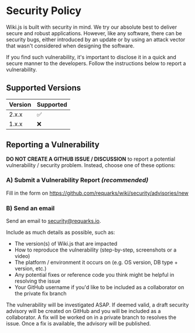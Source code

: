 # Security Policy

Wiki.js is built with security in mind. We try our absolute best to deliver secure and robust applications. However, like any software, there can be security bugs, either introduced by an update or by using an attack vector that wasn't considered when designing the software.

If you find such vulnerability, it's important to disclose it in a quick and secure manner to the developers. Follow the instructions below to report a vulnerability.

## Supported Versions

| Version | Supported          |
| ------- | ------------------ |
| 2.x.x   | :white_check_mark: |
| 1.x.x   | :x:                |

## Reporting a Vulnerability

**DO NOT CREATE A GITHUB ISSUE / DISCUSSION** to report a potential vulnerability / security problem. Instead, choose one of these options:

### A) Submit a Vulnerability Report *(recommended)*

Fill in the form on https://github.com/requarks/wiki/security/advisories/new

### B) Send an email

Send an email to security@requarks.io.

Include as much details as possible, such as:
- The version(s) of Wiki.js that are impacted
- How to reproduce the vulnerability (step-by-step, screenshots or a video)
- The platform / environment it occurs on (e.g. OS version, DB type + version, etc.)
- Any potential fixes or reference code you think might be helpful in resolving the issue
- Your GitHub username if you'd like to be included as a collaborator on the private fix branch

The vulnerability will be investigated ASAP. If deemed valid, a draft security advisory will be created on GitHub and you will be included as a collaborator. A fix will be worked on in a private branch to resolves the issue. Once a fix is available, the advisory will be published.
